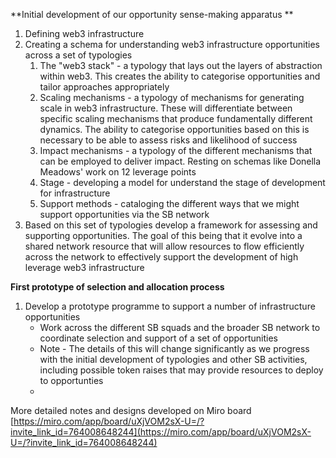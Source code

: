 **Initial development of our opportunity sense-making apparatus **
1. Defining web3 infrastructure
2. Creating a schema for understanding web3 infrastructure opportunities across a set of typologies 
	1. The "web3 stack" - a typology that lays out the layers of abstraction within web3. This creates the ability to categorise opportunities and tailor approaches appropriately
	2. Scaling mechanisms - a typology of mechanisms for generating scale in web3 infrastructure. These will differentiate between specific scaling mechanisms that produce fundamentally different dynamics. The ability to categorise opportunities based on this is necessary to be able to assess risks and likelihood of success
	3. Impact mechanisms - a typology of the different mechanisms that can be employed to deliver impact. Resting on schemas like Donella Meadows' work on 12 leverage points
	4. Stage - developing a model for understand the stage of development for infrastructure
	5. Support methods - cataloging the different ways that we might support opportunities via the SB network
3. Based on this set of typologies develop a framework for assessing and supporting opportunities. The goal of this being that it evolve into a shared network resource that will allow resources to flow efficiently across the network to effectively support the development of high leverage web3 infrastructure

**First prototype of selection and allocation process**
1. Develop a prototype programme to support a number of infrastructure opportunities 
	- Work across the different SB squads and the broader SB network to coordinate selection and support of a set of opportunities
	- Note - The details of this will change significantly as we progress with the initial development of typologies and other SB activities, including possible token raises that may provide resources to deploy to opportunties
	- 

More detailed notes and designs developed on Miro board
[https://miro.com/app/board/uXjVOM2sX-U=/?invite_link_id=764008648244](https://miro.com/app/board/uXjVOM2sX-U=/?invite_link_id=764008648244) 